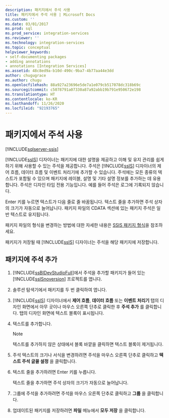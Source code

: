 ```yaml
---
description: 패키지에서 주석 사용
title: 패키지에서 주석 사용 | Microsoft Docs
ms.custom: ''
ms.date: 03/01/2017
ms.prod: sql
ms.prod_service: integration-services
ms.reviewer: ''
ms.technology: integration-services
ms.topic: conceptual
helpviewer_keywords:
- self-documenting packages
- adding annotations
- annotations [Integration Services]
ms.assetid: 48c8ed9a-b10d-490c-9ba7-4b77aa44e3dd
author: chugugrace
ms.author: chugu
ms.openlocfilehash: 88a927a23696e5de7a1e079cb517078dc318b69c
ms.sourcegitcommit: c5078791a07330a87a92abb19b791e950672e198
ms.translationtype: HT
ms.contentlocale: ko-KR
ms.lasthandoff: 11/26/2020
ms.locfileid: "92193765"
---
```

# <a name="use-annotations-in-packages"></a>패키지에서 주석 사용

[!INCLUDE[sqlserver-ssis](../includes/applies-to-version/sqlserver-ssis.md)]


  [!INCLUDE[ssIS](../includes/ssis-md.md)] 디자이너는 패키지에 대한 설명을 제공하고 이해 및 유지 관리를 쉽게 하기 위해 사용할 수 있는 주석을 제공합니다. 주석은 [!INCLUDE[ssIS](../includes/ssis-md.md)] 디자이너의 제어 흐름, 데이터 흐름 및 이벤트 처리기에 추가할 수 있습니다. 주석에는 모든 종류의 텍스트가 포함될 수 있으며 패키지에 레이블, 설명 및 기타 설명 정보를 추가하는 데 유용합니다. 주석은 디자인 타임 전용 기능입니다. 예를 들어 주석은 로그에 기록되지 않습니다.  
  
 Enter 키를 누르면 텍스트가 다음 줄로 줄 바꿈됩니다. 텍스트 줄을 추가하면 주석 상자의 크기가 자동으로 늘어납니다. 패키지 파일의 CDATA 섹션에 있는 패키지 주석은 일반 텍스트로 유지됩니다.  
  
 패키지 파일의 형식을 변경하는 방법에 대한 자세한 내용은 [SSIS 패키지 형식](./integration-services-ssis-packages.md)을 참조하세요.  
  
 패키지가 저장될 때 [!INCLUDE[ssIS](../includes/ssis-md.md)] 디자이너는 주석을 해당 패키지에 저장합니다.  
  
## <a name="add-an-annotation-to-a-package"></a>패키지에 주석 추가  
  
1.  [!INCLUDE[ssBIDevStudioFull](../includes/ssbidevstudiofull-md.md)]에서 주석을 추가할 패키지가 들어 있는 [!INCLUDE[ssISnoversion](../includes/ssisnoversion-md.md)] 프로젝트를 엽니다.  
  
2.  솔루션 탐색기에서 패키지를 두 번 클릭하여 엽니다.  
  
3.  [!INCLUDE[ssIS](../includes/ssis-md.md)] 디자이너에서 **제어 흐름**, **데이터 흐름** 또는 **이벤트 처리기** 탭의 디자인 화면에서 아무 곳이나 마우스 오른쪽 단추로 클릭한 후 **주석 추가** 를 클릭합니다. 탭의 디자인 화면에 텍스트 블록이 표시됩니다.  
  
4.  텍스트를 추가합니다.  
  
    > [!NOTE]  
    >  텍스트를 추가하지 않은 상태에서 블록 바깥을 클릭하면 텍스트 블록이 제거됩니다.  
  
5.  주석 텍스트의 크기나 서식을 변경하려면 주석을 마우스 오른쪽 단추로 클릭하고 **텍스트 주석 글꼴 설정** 을 클릭합니다.  
  
6.  텍스트 줄을 추가하려면 Enter 키를 누릅니다.  
  
     텍스트 줄을 추가하면 주석 상자의 크기가 자동으로 늘어납니다.  
  
7.  그룹에 주석을 추가하려면 주석을 마우스 오른쪽 단추로 클릭하고 **그룹** 을 클릭합니다.  
  
8.  업데이트된 패키지를 저장하려면 **파일** 메뉴에서 **모두 저장** 을 클릭합니다.